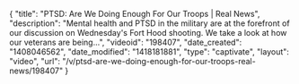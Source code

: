 {
    "title": "PTSD: Are We Doing Enough For Our Troops | Real News",
    "description": "Mental health and PTSD in the military are at the forefront of our discussion on Wednesday's Fort Hood shooting. We take a look at how our veterans are being...",
    "videoid": "198407",
    "date_created": "1408046562",
    "date_modified": "1418181881",
    "type": "captivate",
    "layout": "video",
    "url": "\/v\/ptsd-are-we-doing-enough-for-our-troops-real-news\/198407"
}
